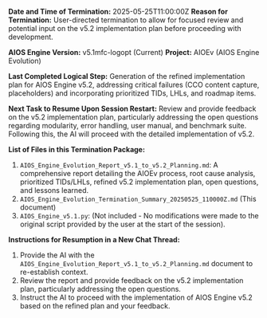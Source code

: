 **Date and Time of Termination:** 2025-05-25T11:00:00Z
**Reason for Termination:** User-directed termination to allow for focused review and potential input on the v5.2 implementation plan before proceeding with development.

**AIOS Engine Version:** v5.1mfc-logopt (Current)
**Project:** AIOEv (AIOS Engine Evolution)

**Last Completed Logical Step:**  Generation of the refined implementation plan for AIOS Engine v5.2, addressing critical failures (CCO content capture, placeholders) and incorporating prioritized TIDs, LHLs, and roadmap items.

**Next Task to Resume Upon Session Restart:**  Review and provide feedback on the v5.2 implementation plan, particularly addressing the open questions regarding modularity, error handling, user manual, and benchmark suite.  Following this, the AI will proceed with the detailed implementation of v5.2.

**List of Files in this Termination Package:**

1.  `AIOS_Engine_Evolution_Report_v5.1_to_v5.2_Planning.md`:  A comprehensive report detailing the AIOEv process, root cause analysis, prioritized TIDs/LHLs, refined v5.2 implementation plan, open questions, and lessons learned.
2.  `AIOS_Engine_Evolution_Termination_Summary_20250525_110000Z.md` (This document)
3.  `AIOS_Engine_v5.1.py`:  (Not included - No modifications were made to the original script provided by the user at the start of the session).

**Instructions for Resumption in a New Chat Thread:**

1.  Provide the AI with the `AIOS_Engine_Evolution_Report_v5.1_to_v5.2_Planning.md` document to re-establish context.
2.  Review the report and provide feedback on the v5.2 implementation plan, particularly addressing the open questions.
3.  Instruct the AI to proceed with the implementation of AIOS Engine v5.2 based on the refined plan and your feedback.